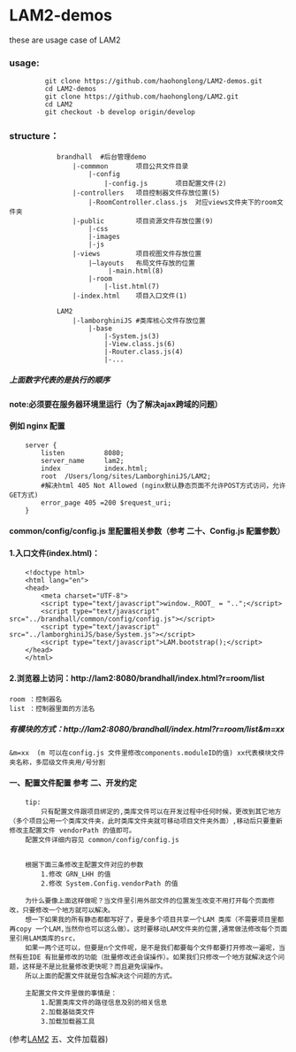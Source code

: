 # LAM2-demos
these are usage case of LAM2

### usage:
             git clone https://github.com/haohonglong/LAM2-demos.git
             cd LAM2-demos
             git clone https://github.com/haohonglong/LAM2.git
             cd LAM2
             git checkout -b develop origin/develop

### structure：
                brandhall  #后台管理demo
                    |-commmon       项目公共文件目录
                        |-config       
                            |-config.js       项目配置文件(2)
                    |-controllers   项目控制器文件存放位置(5)
                        |-RoomController.class.js  对应views文件夹下的room文件夹
                    |-public        项目资源文件存放位置(9)
                        |-css
                        |-images
                        |-js
                    |-views         项目视图文件存放位置
                        |—layouts   布局文件存放的位置
                             |-main.html(8)
                        |-room
                            |-list.html(7)
                    |-index.html    项目入口文件(1)
                
                LAM2
                    |-lamborghiniJS #类库核心文件存放位置
                        |-base
                            |-System.js(3)
                            |-View.class.js(6)
                            |-Router.class.js(4)
                            |-...
   ##### 上面数字代表的是执行的顺序
	
	
 
 

#### note:必须要在服务器环境里运行（为了解决ajax跨域的问题）                  
        
#### 例如 nginx 配置
        server {
            listen          8080;
            server_name     lam2;
            index           index.html;
            root  /Users/long/sites/LamborghiniJS/LAM2;
            #解决html 405 Not Allowed (nginx默认静态页面不允许POST方式访问，允许GET方式)
            error_page 405 =200 $request_uri;
        }

		
#### common/config/config.js 里配置相关参数（参考 二十、Config.js 配置参数）		

#### 1.入口文件(index.html)：
        <!doctype html>
        <html lang="en">
        <head>
            <meta charset="UTF-8">
            <script type="text/javascript">window._ROOT_ = "..";</script>
            <script type="text/javascript" src="../brandhall/common/config/config.js"></script>
            <script type="text/javascript" src="../lamborghiniJS/base/System.js"></script>
            <script type="text/javascript">LAM.bootstrap();</script>
        </head>
        </html>

#### 2.浏览器上访问：http://lam2:8080/brandhall/index.html?r=room/list
    room ：控制器名
    list ：控制器里面的方法名
##### 有模块的方式：http://lam2:8080/brandhall/index.html?r=room/list&m=xx
    &m=xx  (m 可以在config.js 文件里修改components.moduleID的值) xx代表模块文件夹名称，多层级文件夹用/号分割


#### 一、配置文件配置 参考 二、开发约定
		tip:
			只有配置文件跟项目绑定的,类库文件可以在开发过程中任何时候，更改到其它地方（多个项目公用一个类库文件夹，此时类库文件夹就可移动项目文件夹外面）,移动后只要重新修改主配置文件 vendorPath 的值即可。
	    配置文件详细内容见 common/config/config.js
		
		
        根据下面三条修改主配置文件对应的参数
			1.修改 GRN_LHH 的值
			2.修改 System.Config.vendorPath 的值
		
		为什么要像上面这样做呢？当文件里引用外部文件的位置发生改变不用打开每个页面修改，只要修改一个地方就可以解决。
		想一下如果我的所有静态都都写好了，要是多个项目共享一个LAM 类库（不需要项目里都再copy 一个LAM,当然你也可以这么做）。这时要移动LAM文件夹的位置,通常做法修改每个页面里引用LAM类库的src，
		如果一两个还可以，但要是n个文件呢，是不是我们都要每个文件都要打开修改一遍呢，当然有些IDE 有批量修改的功能（批量修改还会误操作）。如果我们只修改一个地方就解决这个问题，这样是不是比批量修改更快呢？而且避免误操作。
		所以上面的配置文件就是包含解决这个问题的方式。

		主配置文件文件里做的事情是：
			1.配置类库文件的路径信息及别的相关信息
			2.加载基础类文件
			3.加载加载器工具

(参考[LAM2](https://github.com/haohonglong/LAM2)
 五、文件加载器)
            